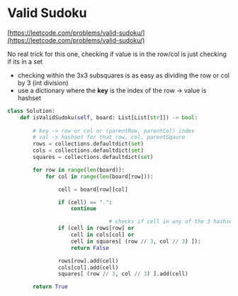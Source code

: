 # Valid Sudoku

[https://leetcode.com/problems/valid-sudoku/](https://leetcode.com/problems/valid-sudoku/)

No real trick for this one, checking if value is in the row/col is just checking if its in a set

- checking within the 3x3 subsquares is as easy as dividing the row or col by 3 (int division)
- use a dictionary where the **key** is the index of the row → value is hashset

```python
class Solution:
    def isValidSudoku(self, board: List[List[str]]) -> bool:
        
        # key -> row or col or (parentRow, parentCol) index
        # val -> hashset for that row, col, parentSqaure
        rows = collections.defaultdict(set)
        cols = collections.defaultdict(set)
        squares = collections.defaultdict(set)

        for row in range(len(board)):
            for col in range(len(board[row])):

                cell = board[row][col]

                if (cell) == ".":
                    continue

								# checks if cell in any of the 3 hashsets
                if (cell in rows[row] or
                    cell in cols[col] or
                    cell in squares[ (row // 3, col // 3) ]):
                    return False

                rows[row].add(cell)
                cols[col].add(cell)
                squares[ (row // 3, col // 3) ].add(cell)

        return True
```